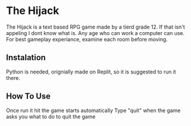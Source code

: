 # The Hijack

The Hijack is a text based RPG game made by a tierd grade 12.
If that isn't appeling I dont know what is. Any age who can work a computer can use.
For best gameplay experiance, examine each room before moving.

## Instalation

Python is needed, orignially made on Replit, so it is suggested to run it there.

## How To Use
Once run it hit the game starts automatically
Type "quit" when the game asks you what to do to quit the game
